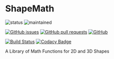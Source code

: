 # ShapeMath
![status](https://img.shields.io/badge/status-completed-brightgreen.svg)
![maintained](https://img.shields.io/badge/maintained-no%20(as%20of%202018)-red.svg)

[![GitHub issues](https://img.shields.io/github/issues/hparcells/ShapeMath.svg)](https://github.com/hparcells/ShapeMath)
[![GitHub pull requests](https://img.shields.io/github/issues-pr/hparcells/ShapeMath.svg)](https://github.com/hparcells/ShapeMath)
[![GitHub](https://img.shields.io/github/license/hparcells/ShapeMath.svg)](https://github.com/hparcells/ShapeMath)

[![Build Status](https://travis-ci.com/hparcells/ShapeMath.svg?branch=master)](https://travis-ci.com/hparcells/ShapeMath)
[![Codacy Badge](https://api.codacy.com/project/badge/Grade/6580c18aa51b45ac993165a17c52280c)](https://www.codacy.com/project/hparcells/ShapeMath/dashboard?utm_source=github.com&amp;utm_medium=referral&amp;utm_content=hparcells/ShapeMath&amp;utm_campaign=Badge_Grade_Dashboard)

A Library of Math Functions for 2D and 3D Shapes
